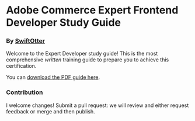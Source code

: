# Adobe Commerce Expert Frontend Developer Study Guide
### By [SwiftOtter](https://swiftotter.com/)

Welcome to the Expert Developer study guide! This is the most comprehensive _written_ training guide to prepare you to achieve this certification.

You can [download the PDF guide here](https://swiftotter.cdn.prismic.io/swiftotter/Z_hnaevxEdbNO4jt_frontend_studyguide_ad0-720-1-.pdf).

### Contribution
I welcome changes! Submit a pull request: we will review and either request feedback or merge and then publish.

